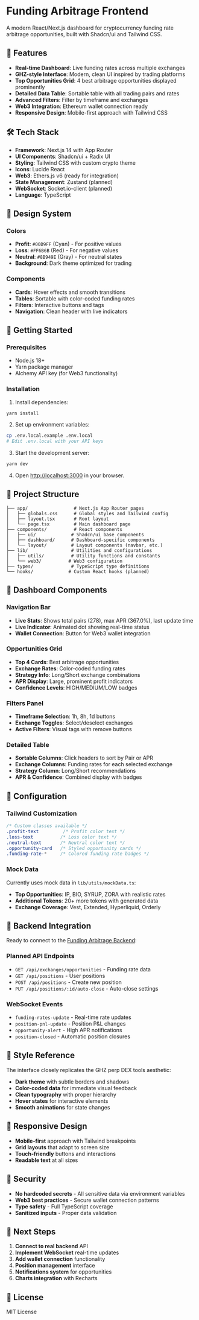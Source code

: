 # Funding Arbitrage Frontend

A modern React/Next.js dashboard for cryptocurrency funding rate arbitrage opportunities, built with Shadcn/ui and Tailwind CSS.

## 🚀 Features

- **Real-time Dashboard**: Live funding rates across multiple exchanges
- **GHZ-style Interface**: Modern, clean UI inspired by trading platforms
- **Top Opportunities Grid**: 4 best arbitrage opportunities displayed prominently
- **Detailed Data Table**: Sortable table with all trading pairs and rates
- **Advanced Filters**: Filter by timeframe and exchanges
- **Web3 Integration**: Ethereum wallet connection ready
- **Responsive Design**: Mobile-first approach with Tailwind CSS

## 🛠 Tech Stack

- **Framework**: Next.js 14 with App Router
- **UI Components**: Shadcn/ui + Radix UI
- **Styling**: Tailwind CSS with custom crypto theme
- **Icons**: Lucide React
- **Web3**: Ethers.js v6 (ready for integration)
- **State Management**: Zustand (planned)
- **WebSocket**: Socket.io-client (planned)
- **Language**: TypeScript

## 🎨 Design System

### Colors
- **Profit**: `#00D9FF` (Cyan) - For positive values
- **Loss**: `#FF6B6B` (Red) - For negative values  
- **Neutral**: `#8B949E` (Gray) - For neutral states
- **Background**: Dark theme optimized for trading

### Components
- **Cards**: Hover effects and smooth transitions
- **Tables**: Sortable with color-coded funding rates
- **Filters**: Interactive buttons and tags
- **Navigation**: Clean header with live indicators

## 🚀 Getting Started

### Prerequisites

- Node.js 18+
- Yarn package manager
- Alchemy API key (for Web3 functionality)

### Installation

1. Install dependencies:
```bash
yarn install
```

2. Set up environment variables:
```bash
cp .env.local.example .env.local
# Edit .env.local with your API keys
```

3. Start the development server:
```bash
yarn dev
```

4. Open [http://localhost:3000](http://localhost:3000) in your browser.

## 📁 Project Structure

```
├── app/                 # Next.js App Router pages
│   ├── globals.css      # Global styles and Tailwind config
│   ├── layout.tsx       # Root layout
│   └── page.tsx         # Main dashboard page
├── components/          # React components
│   ├── ui/             # Shadcn/ui base components
│   ├── dashboard/      # Dashboard-specific components
│   └── layout/         # Layout components (navbar, etc.)
├── lib/                # Utilities and configurations
│   ├── utils/          # Utility functions and constants
│   └── web3/          # Web3 configuration
├── types/              # TypeScript type definitions
└── hooks/             # Custom React hooks (planned)
```

## 🎯 Dashboard Components

### Navigation Bar
- **Live Stats**: Shows total pairs (278), max APR (367.0%), last update time
- **Live Indicator**: Animated dot showing real-time status
- **Wallet Connection**: Button for Web3 wallet integration

### Opportunities Grid
- **Top 4 Cards**: Best arbitrage opportunities
- **Exchange Rates**: Color-coded funding rates
- **Strategy Info**: Long/Short exchange combinations  
- **APR Display**: Large, prominent profit indicators
- **Confidence Levels**: HIGH/MEDIUM/LOW badges

### Filters Panel
- **Timeframe Selection**: 1h, 8h, 1d buttons
- **Exchange Toggles**: Select/deselect exchanges
- **Active Filters**: Visual tags with remove buttons

### Detailed Table
- **Sortable Columns**: Click headers to sort by Pair or APR
- **Exchange Columns**: Funding rates for each selected exchange
- **Strategy Column**: Long/Short recommendations
- **APR & Confidence**: Combined display with badges

## 🔧 Configuration

### Tailwind Customization
```css
/* Custom classes available */
.profit-text         /* Profit color text */
.loss-text          /* Loss color text */  
.neutral-text       /* Neutral color text */
.opportunity-card   /* Styled opportunity cards */
.funding-rate-*     /* Colored funding rate badges */
```

### Mock Data
Currently uses mock data in `lib/utils/mockData.ts`:
- **Top Opportunities**: IP, BIO, SYRUP, ZORA with realistic rates
- **Additional Tokens**: 20+ more tokens with generated data
- **Exchange Coverage**: Vest, Extended, Hyperliquid, Orderly

## 🔌 Backend Integration

Ready to connect to the [Funding Arbitrage Backend](https://github.com/rylorin/funding-arbitrage-backend):

### Planned API Endpoints
- `GET /api/exchanges/opportunities` - Funding rate data
- `GET /api/positions` - User positions  
- `POST /api/positions` - Create new position
- `PUT /api/positions/:id/auto-close` - Auto-close settings

### WebSocket Events
- `funding-rates-update` - Real-time rate updates
- `position-pnl-update` - Position P&L changes
- `opportunity-alert` - High APR notifications
- `position-closed` - Automatic position closures

## 🎨 Style Reference

The interface closely replicates the GHZ perp DEX tools aesthetic:
- **Dark theme** with subtle borders and shadows
- **Color-coded data** for immediate visual feedback
- **Clean typography** with proper hierarchy
- **Hover states** for interactive elements
- **Smooth animations** for state changes

## 📱 Responsive Design

- **Mobile-first** approach with Tailwind breakpoints
- **Grid layouts** that adapt to screen size
- **Touch-friendly** buttons and interactions
- **Readable text** at all sizes

## 🔐 Security

- **No hardcoded secrets** - All sensitive data via environment variables
- **Web3 best practices** - Secure wallet connection patterns
- **Type safety** - Full TypeScript coverage
- **Sanitized inputs** - Proper data validation

## 🚧 Next Steps

1. **Connect to real backend** API
2. **Implement WebSocket** real-time updates  
3. **Add wallet connection** functionality
4. **Position management** interface
5. **Notifications system** for opportunities
6. **Charts integration** with Recharts

## 📄 License

MIT License